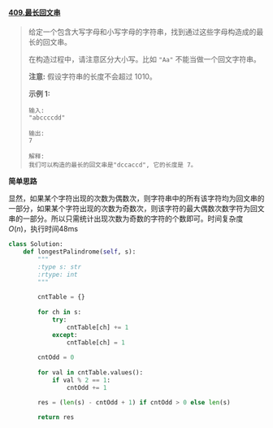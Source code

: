 #### [409.最长回文串](https://leetcode-cn.com/problems/longest-palindrome/submissions/)

> 给定一个包含大写字母和小写字母的字符串，找到通过这些字母构造成的最长的回文串。
>
> 在构造过程中，请注意区分大小写。比如 `"Aa"` 不能当做一个回文字符串。
>
> **注意:**
> 假设字符串的长度不会超过 1010。
>
> **示例 1:**
>
> ```
> 输入:
> "abccccdd"
> 
> 输出:
> 7
> 
> 解释:
> 我们可以构造的最长的回文串是"dccaccd", 它的长度是 7。
> ```

**简单思路**

显然，如果某个字符出现的次数为偶数次，则字符串中的所有该字符均为回文串的一部分，如果某个字符出现的次数为奇数次，则该字符的最大偶数次数字符为回文串的一部分。所以只需统计出现次数为奇数的字符的个数即可。时间复杂度$O(n)$，执行时间48ms

```python
class Solution:
    def longestPalindrome(self, s):
        """
        :type s: str
        :rtype: int
        """
        
        cntTable = {}
        
        for ch in s:
            try:
                cntTable[ch] += 1
            except:
                cntTable[ch] = 1
        
        cntOdd = 0
        
        for val in cntTable.values():
            if val % 2 == 1:
                cntOdd += 1

        res = (len(s) - cntOdd + 1) if cntOdd > 0 else len(s)
        
        return res
```

